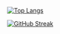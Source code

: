 [![Top Langs](https://github-readme-stats.vercel.app/api/top-langs/?username=Vis5&layout=compact)](https://github.com/anuraghazra/github-readme-stats)

[![GitHub Streak](https://github-readme-streak-stats.herokuapp.com/?user=DenverCoder1)](https://git.io/streak-stats)
